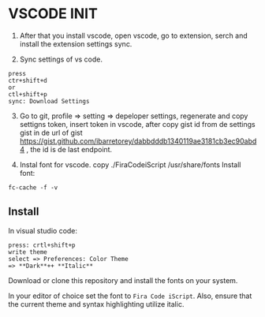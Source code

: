 # VSCODE __INIT__

1. After that you install vscode, open vscode, go to extension, serch and install the extension 
settings sync.

2. Sync settings of vs code. 
```
press
ctr+shift+d
or
ctl+shift+p
sync: Download Settings
```
3. Go to git, profile => setting => depeloper settings, regenerate and copy settigns token, insert token in vscode, after copy gist id from de settings gist in de url of gist https://gist.github.com/ibarretorey/dabbdddb1340119ae3181cb3ec90abd4 , the id is de last endpoint.

4. Instal font for vscode.
copy ./FiraCodeiScript /usr/share/fonts
Install font:
```
fc-cache -f -v
```

## Install
In visual studio code:

```
press: crtl+shift+p
write theme
select => Preferences: Color Theme
=> **Dark**++ **Italic**
```

Download or clone this repository and install the fonts on your system.

In your editor of choice set the font to `Fira Code iScript`.  Also, ensure that the current theme and syntax highlighting utilize italic.
